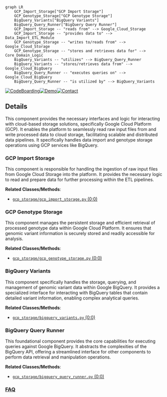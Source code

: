 ```mermaid
graph LR
    GCP_Import_Storage["GCP Import Storage"]
    GCP_Genotype_Storage["GCP Genotype Storage"]
    BigQuery_Variants["BigQuery Variants"]
    BigQuery_Query_Runner["BigQuery Query Runner"]
    GCP_Import_Storage -- "reads from" --> Google_Cloud_Storage
    GCP_Import_Storage -- "provides data to" --> Data_Import_ETL_Module
    GCP_Genotype_Storage -- "writes to/reads from" --> Google_Cloud_Storage
    GCP_Genotype_Storage -- "stores and retrieves data for" --> Core_Domain_Logic
    BigQuery_Variants -- "utilizes" --> BigQuery_Query_Runner
    BigQuery_Variants -- "stores/retrieves data from" --> Google_Cloud_BigQuery
    BigQuery_Query_Runner -- "executes queries on" --> Google_Cloud_BigQuery
    BigQuery_Query_Runner -- "is utilized by" --> BigQuery_Variants
```

[![CodeBoarding](https://img.shields.io/badge/Generated%20by-CodeBoarding-9cf?style=flat-square)](https://github.com/CodeBoarding/CodeBoarding)[![Demo](https://img.shields.io/badge/Try%20our-Demo-blue?style=flat-square)](https://www.codeboarding.org/demo)[![Contact](https://img.shields.io/badge/Contact%20us%20-%20contact@codeboarding.org-lightgrey?style=flat-square)](mailto:contact@codeboarding.org)

## Details

This component provides the necessary interfaces and logic for interacting with cloud-based storage solutions, specifically Google Cloud Platform (GCP). It enables the platform to seamlessly read raw input files from and write processed data to cloud storage, facilitating scalable and distributed data pipelines. It specifically handles data import and genotype storage operations using GCP services like BigQuery.

### GCP Import Storage
This component is responsible for handling the ingestion of raw input files from Google Cloud Storage into the platform. It provides the necessary logic to read and prepare data for further processing within the ETL pipelines.


**Related Classes/Methods**:

- <a href="https://github.com/iossifovlab/gpf/gcp_storage/gcp_storage/gcp_import_storage.py#L0-L0" target="_blank" rel="noopener noreferrer">`gcp_storage/gcp_import_storage.py` (0:0)</a>


### GCP Genotype Storage
This component manages the persistent storage and efficient retrieval of processed genotype data within Google Cloud Platform. It ensures that genomic variant information is securely stored and readily accessible for analysis.


**Related Classes/Methods**:

- <a href="https://github.com/iossifovlab/gpf/gcp_storage/gcp_storage/gcp_genotype_storage.py#L0-L0" target="_blank" rel="noopener noreferrer">`gcp_storage/gcp_genotype_storage.py` (0:0)</a>


### BigQuery Variants
This component specifically handles the storage, querying, and management of genomic variant data within Google BigQuery. It provides a specialized interface for interacting with BigQuery tables that contain detailed variant information, enabling complex analytical queries.


**Related Classes/Methods**:

- <a href="https://github.com/iossifovlab/gpf/gcp_storage/gcp_storage/bigquery_variants.py#L0-L0" target="_blank" rel="noopener noreferrer">`gcp_storage/bigquery_variants.py` (0:0)</a>


### BigQuery Query Runner
This foundational component provides the core capabilities for executing queries against Google BigQuery. It abstracts the complexities of the BigQuery API, offering a streamlined interface for other components to perform data retrieval and manipulation operations.


**Related Classes/Methods**:

- <a href="https://github.com/iossifovlab/gpf/gcp_storage/gcp_storage/bigquery_query_runner.py#L0-L0" target="_blank" rel="noopener noreferrer">`gcp_storage/bigquery_query_runner.py` (0:0)</a>




### [FAQ](https://github.com/CodeBoarding/GeneratedOnBoardings/tree/main?tab=readme-ov-file#faq)